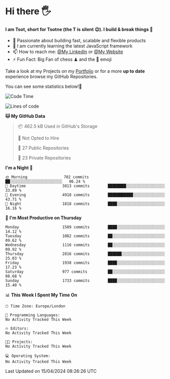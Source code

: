 # Hi there :raised_hand_with_fingers_splayed:
#### I am Tsot, short for Tsotne (the T is silent :wink:). I build & break things :space_invader:
- :telescope: Passionate about building fast, scalable and flexible products
- :seedling: I am currently learning the latest JavaScript framework 
- :mailbox: How to reach me: [@My LinkedIn](https://www.linkedin.com/in/tsotne-gvadzabia/) or [@My Website](https://tsotne.co.uk/contact)
- :zap: Fun Fact: Big Fan of chess ♟ and the 👾 emoji

Take a look at my Projects on my [Portfolio](https://tsotne.co.uk/) or for a more **up to date** experience browse my GitHub Repositories.

You can see some statistics below!:space_invader:
<!--START_SECTION:waka-->
![Code Time](http://img.shields.io/badge/Code%20Time-761%20hrs%202%20mins-blue)

![Lines of code](https://img.shields.io/badge/From%20Hello%20World%20I%27ve%20Written-5.3%20million%20lines%20of%20code-blue)

**🐱 My GitHub Data** 

> 📦 462.5 kB Used in GitHub's Storage 
 > 
> 🚫 Not Opted to Hire
 > 
> 📜 27 Public Repositories 
 > 
> 🔑 23 Private Repositories 
 > 
**I'm a Night 🦉** 

```text
🌞 Morning                702 commits         ██░░░░░░░░░░░░░░░░░░░░░░░   06.24 % 
🌆 Daytime                3813 commits        ████████░░░░░░░░░░░░░░░░░   33.89 % 
🌃 Evening                4918 commits        ███████████░░░░░░░░░░░░░░   43.71 % 
🌙 Night                  1818 commits        ████░░░░░░░░░░░░░░░░░░░░░   16.16 % 
```
📅 **I'm Most Productive on Thursday** 

```text
Monday                   1589 commits        ████░░░░░░░░░░░░░░░░░░░░░   14.12 % 
Tuesday                  1082 commits        ██░░░░░░░░░░░░░░░░░░░░░░░   09.62 % 
Wednesday                1116 commits        ██░░░░░░░░░░░░░░░░░░░░░░░   09.92 % 
Thursday                 2816 commits        ██████░░░░░░░░░░░░░░░░░░░   25.03 % 
Friday                   1938 commits        ████░░░░░░░░░░░░░░░░░░░░░   17.23 % 
Saturday                 977 commits         ██░░░░░░░░░░░░░░░░░░░░░░░   08.68 % 
Sunday                   1733 commits        ████░░░░░░░░░░░░░░░░░░░░░   15.40 % 
```


📊 **This Week I Spent My Time On** 

```text
🕑︎ Time Zone: Europe/London

💬 Programming Languages: 
No Activity Tracked This Week

🔥 Editors: 
No Activity Tracked This Week

🐱‍💻 Projects: 
No Activity Tracked This Week

💻 Operating System: 
No Activity Tracked This Week
```


 Last Updated on 15/04/2024 08:26:26 UTC
<!--END_SECTION:waka-->
